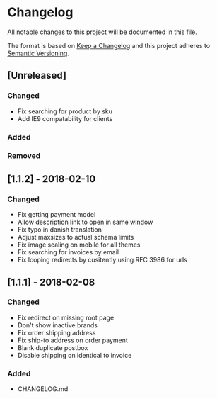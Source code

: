 # Changelog
All notable changes to this project will be documented in this file.

The format is based on [Keep a Changelog](http://keepachangelog.com/en/1.0.0/)
and this project adheres to [Semantic Versioning](http://semver.org/spec/v2.0.0.html).

## [Unreleased]
### Changed
- Fix searching for product by sku
- Add IE9 compatability for clients

### Added

### Removed

## [1.1.2] - 2018-02-10
### Changed
- Fix getting payment model
- Allow description link to open in same window
- Fix typo in danish translation
- Adjust maxsizes to actual schema limits
- Fix image scaling on mobile for all themes
- Fix searching for invoices by email
- Fix looping redirects by cusitently using RFC 3986 for urls

## [1.1.1] - 2018-02-08
### Changed
- Fix redirect on missing root page
- Don't show inactive brands
- Fix order shipping address
- Fix ship-to address on order payment
- Blank duplicate postbox
- Disable shipping on identical to invoice

### Added
- CHANGELOG.md
